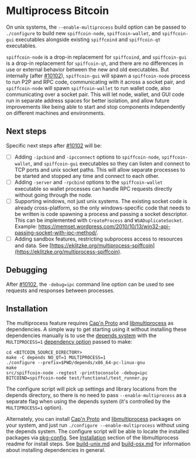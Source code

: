 # Multiprocess Bitcoin

On unix systems, the `--enable-multiprocess` build option can be passed to `./configure` to build new `spiffcoin-node`, `spiffcoin-wallet`, and `spiffcoin-gui` executables alongside existing `spiffcoind` and `spiffcoin-qt` executables.

`spiffcoin-node` is a drop-in replacement for `spiffcoind`, and `spiffcoin-gui` is a drop-in replacement for `spiffcoin-qt`, and there are no differences in use or external behavior between the new and old executables. But internally (after [#10102](https://github.com/spiffcoin/spiffcoin/pull/10102)), `spiffcoin-gui` will spawn a `spiffcoin-node` process to run P2P and RPC code, communicating with it across a socket pair, and `spiffcoin-node` will spawn `spiffcoin-wallet` to run wallet code, also communicating over a socket pair. This will let node, wallet, and GUI code run in separate address spaces for better isolation, and allow future improvements like being able to start and stop components independently on different machines and environments.

## Next steps

Specific next steps after [#10102](https://github.com/spiffcoin/spiffcoin/pull/10102) will be:

- [ ] Adding `-ipcbind` and `-ipcconnect` options to `spiffcoin-node`, `spiffcoin-wallet`, and `spiffcoin-gui` executables so they can listen and connect to TCP ports and unix socket paths. This will allow separate processes to be started and stopped any time and connect to each other.
- [ ] Adding `-server` and `-rpcbind` options to the `spiffcoin-wallet` executable so wallet processes can handle RPC requests directly without going through the node.
- [ ] Supporting windows, not just unix systems. The existing socket code is already cross-platform, so the only windows-specific code that needs to be written is code spawning a process and passing a socket descriptor. This can be implemented with `CreateProcess` and `WSADuplicateSocket`. Example: https://memset.wordpress.com/2010/10/13/win32-api-passing-socket-with-ipc-method/.
- [ ] Adding sandbox features, restricting subprocess access to resources and data. See [https://eklitzke.org/multiprocess-spiffcoin](https://eklitzke.org/multiprocess-spiffcoin).

## Debugging

After [#10102](https://github.com/spiffcoin/spiffcoin/pull/10102), the `-debug=ipc` command line option can be used to see requests and responses between processes.

## Installation

The multiprocess feature requires [Cap'n Proto](https://capnproto.org/) and [libmultiprocess](https://github.com/chaincodelabs/libmultiprocess) as dependencies. A simple way to get starting using it without installing these dependencies manually is to use the [depends system](../depends) with the `MULTIPROCESS=1` [dependency option](../depends#dependency-options) passed to make:

```
cd <BITCOIN_SOURCE_DIRECTORY>
make -C depends NO_QT=1 MULTIPROCESS=1
./configure --prefix=$PWD/depends/x86_64-pc-linux-gnu
make
src/spiffcoin-node -regtest -printtoconsole -debug=ipc
BITCOIND=spiffcoin-node test/functional/test_runner.py
```

The configure script will pick up settings and library locations from the depends directory, so there is no need to pass `--enable-multiprocess` as a separate flag when using the depends system (it's controlled by the `MULTIPROCESS=1` option).

Alternately, you can install [Cap'n Proto](https://capnproto.org/) and [libmultiprocess](https://github.com/chaincodelabs/libmultiprocess) packages on your system, and just run `./configure --enable-multiprocess` without using the depends system. The configure script will be able to locate the installed packages via [pkg-config](https://www.freedesktop.org/wiki/Software/pkg-config/). See [Installation](https://github.com/chaincodelabs/libmultiprocess#installation) section of the libmultiprocess readme for install steps. See [build-unix.md](build-unix.md) and [build-osx.md](build-osx.md) for information about installing dependencies in general.
